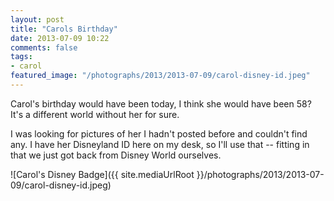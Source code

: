 ```yaml
---
layout: post
title: "Carols Birthday"
date: 2013-07-09 10:22
comments: false
tags:
- carol
featured_image: "/photographs/2013/2013-07-09/carol-disney-id.jpeg"
---
```

Carol's birthday would have been today, I think she would have been 58?  It's a different world without her for sure.

I was looking for pictures of her I hadn't posted before and couldn't find any.  I have her Disneyland ID here on my desk, so I'll use that -- fitting in that we just got back from Disney World ourselves.

![Carol's Disney Badge]({{ site.mediaUrlRoot }}/photographs/2013/2013-07-09/carol-disney-id.jpeg)
